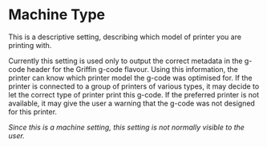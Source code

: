 Machine Type
====
This is a descriptive setting, describing which model of printer you are printing with.

Currently this setting is used only to output the correct metadata in the g-code header for the Griffin g-code flavour. Using this information, the printer can know which printer model the g-code was optimised for. If the printer is connected to a group of printers of various types, it may decide to let the correct type of printer print this g-code. If the preferred printer is not available, it may give the user a warning that the g-code was not designed for this printer.

*Since this is a machine setting, this setting is not normally visible to the user.*
